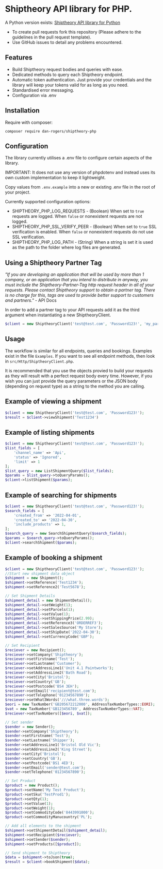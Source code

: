 
# Shiptheory API library for PHP.

A Python version exists: [Shiptheory API library for Python](https://github.com/DanRVP/shiptheory-python)

- To create pull requests fork this repository (Please adhere to the guidelines in the pull request template).
- Use GitHub issues to detail any problems encountered. 

## Features
- Build Shiptheory request bodies and queries with ease.
- Dedicated methods to query each Shiptheory endpoint.
- Automatic token authentication. Just provide your credentials and the library will keep your tokens valid for as long as you need.
- Standardised error messaging.
- Configuration via .env

## Installation
Require with composer:
```
composer require dan-rogers/shiptheory-php
```

## Configuration
The library currently utilises a .env file to configure certain aspects of the library. 

IMPORTANT: It does not use any version of phpdotenv and instead uses its own custom implementation to keep it lightweight.

Copy values from `.env.example` into a new or existing .env file in the root of your project.

Currently supported configuration options:
- SHIPTHEORY_PHP_LOG_REQUESTS - (Boolean) When set to `true` requests are logged. When `false` or nonexistent requests are not logged.
- SHIPTHEORY_PHP_SSL_VERIFY_PEER - (Boolean) When set to `true` SSL verification is enabled. When `false` or nonexistent requests do not use SSL verification.
- SHIPTHEORY_PHP_LOG_PATH - (String) When a string is set it is used as the path to the folder where log files are generated.

## Using a Shiptheory Partner Tag
*"If you are developing an application that will be used by more than 1 company, or an application that you intend to distribute in anyway, you must include the Shiptheory-Partner-Tag http request header in all of your requests. Please contact Shiptheory support to obtain a partner tag. There is no charge for this, tags are used to provide better support to customers and partners."* - API Docs

In order to add a partner tag to your API requests add it as the third argument when instantiating a new ShiptheoryClient.
```php
$client = new ShiptheoryClient('test@test.com', 'Password123!', 'my_partner_tag');
```

## Usage
The workflow is similar for all endpoints, queries and bookings. Examples exist in the file `Examples`. If you want to see all endpoint methods, then look in `src/Http/ShiptheoryClient.php`.

It is recommended that you use the objects provied to build your requests as they will result with a perfect request body every time. However, if you wish you can just provide the query parameters or the JSON body (depending on request type) as a string to the method you are calling. 

## Example of viewing a shipment
```php
$client = new ShiptheoryClient('test@test.com', 'Password123!');
$result = $client->viewShipment('Test1234')
```

## Example of listing shipments
```php
$client = new ShiptheoryClient('test@test.com', 'Password123!');
$list_fields = [
    'channel_name' => 'Api',
    'status' => 'Ignored',
    'limit' => 1
];
$list_query = new ListShipmentQuery($list_fields);
$params = $list_query->toQueryParams();
$client->listShipment($params);
```

## Example of searching for shipments
```php
$client = new ShiptheoryClient('test@test.com', 'Password123!');
$search_fields = [
    'created_from' => '2022-04-01',
    'created_to' => '2022-04-30',
    'include_products' => 1,
];
$search_query = new SearchShipmentQuery($search_fields);
$params = $search_query->toQueryParams();
$client->searchShipment($params);
```

## Example of booking a shipment
```php
$client = new ShiptheoryClient('test@test.com', 'Password123!');
//Start new shipment data object
$shipment = new Shipment();
$shipment->setReference('Test1234');
$shipment->setReference2('Test5678');

// Set Shipment Details
$shipment_detail = new ShipmentDetail();
$shipment_detail->setWeight(1);
$shipment_detail->setParcels(1);
$shipment_detail->setValue(1);
$shipment_detail->setShippingPrice(2.99);
$shipment_detail->setReference3('ORDERREF3');
$shipment_detail->setSalesSource('My Store');
$shipment_detail->setShipDate('2022-04-30');
$shipment_detail->setCurrencyCode('GBP');

// Set Recipient
$reciever = new Recipient();
$reciever->setCompany('Shiptheory');
$reciever->setFirstname('Test');
$reciever->setLastname('Customer');
$reciever->setAddressLine1('Unit 4.1 Paintworks');
$reciever->setAddressLine2('Bath Road');
$reciever->setCity('Bristol');
$reciever->setCountry('GB');
$reciever->setPostcode('BS4 3EH');
$reciever->setEmail('recipient@test.com');
$reciever->setTelephone('01234567890');
$reciever->setWhat3Words('///what.three.words');
$eori = new TaxNumber('GB205672212000', AddressTaxNumberTypes::EORI);
$vat = new TaxNumber('GB123456789', AddressTaxNumberTypes::VAT);
$reciever->setTaxNumbers([$eori, $vat]);

// Set sender
$sender = new Sender();
$sender->setCompany('Shiptheory');
$sender->setFirstname('Test');
$sender->setLastname('Shipper');
$sender->setAddressLine1('Bristol Old Vic');
$sender->setAddressLine2('King Street');
$sender->setCity('Bristol');
$sender->setCountry('GB');
$sender->setPostcode('BS1 4ED');
$sender->setEmail('sender@test.com');
$sender->setTelephone('01234567890');

// Set Product
$product = new Product();
$product->setName('My Test Product');
$product->setSku('TestProd1');
$product->setQty(1);
$product->setValue(1);
$product->setWeight(1);
$product->setCommodityCode('8443991000');
$product->setCommodityManucountry('PL');

// Add all elements to the shipment
$shipment->setShipmentDetail($shipment_detail);
$shipment->setRecipient($reciever);
$shipment->setSender($sender);
$shipment->setProducts([$product]);

// Send shipment to Shiptheory
$data = $shipment->toJson(true);
$result = $client->bookShipment($data);
```
